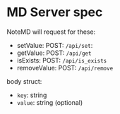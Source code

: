 # MD Server spec

NoteMD will request for these:

* setValue: POST: `/api/set`:
* getValue: POST: `/api/get`
* isExists: POST: `/api/is_exists`
* removeValue: POST: `/api/remove`

body struct:
  * `key`: string
  * `value`: string (optional)
